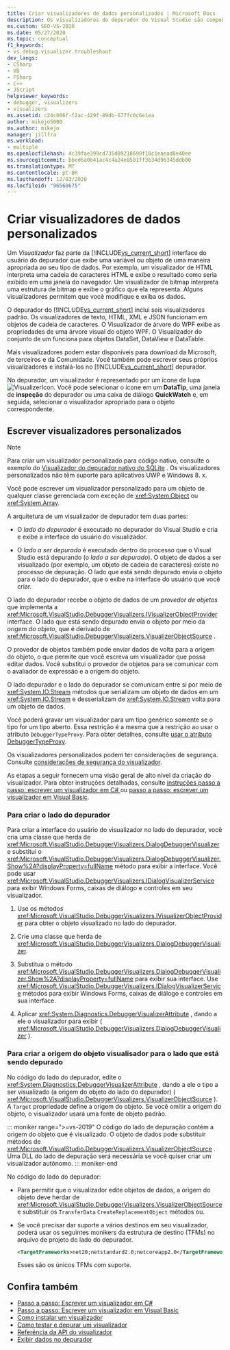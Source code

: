 ```yaml
---
title: Criar visualizadores de dados personalizados | Microsoft Docs
description: Os visualizadores do depurador do Visual Studio são componentes que exibem dados. Saiba mais sobre os seis visualizadores padrão e sobre como você pode escrever ou baixar outros.
ms.custom: SEO-VS-2020
ms.date: 05/27/2020
ms.topic: conceptual
f1_keywords:
- vs.debug.visualizer.troubleshoot
dev_langs:
- CSharp
- VB
- FSharp
- C++
- JScript
helpviewer_keywords:
- debugger, visualizers
- visualizers
ms.assetid: c24c006f-f2ac-429f-89db-677fc0c6e1ea
author: mikejo5000
ms.author: mikejo
manager: jillfra
ms.workload:
- multiple
ms.openlocfilehash: 4c39fae399cd735d09218699f10c1eaead8e40ee
ms.sourcegitcommit: bbed6a0b41ac4c4a24e8581ff3b34d96345ddb00
ms.translationtype: MT
ms.contentlocale: pt-BR
ms.lasthandoff: 12/03/2020
ms.locfileid: "96560675"
---
```

# <a name="create-custom-data-visualizers"></a>Criar visualizadores de dados personalizados

 Um *Visualizador* faz parte da [!INCLUDE[vs_current_short](../code-quality/includes/vs_current_short_md.md)] interface do usuário do depurador que exibe uma variável ou objeto de uma maneira apropriada ao seu tipo de dados. Por exemplo, um visualizador de HTML interpreta uma cadeia de caracteres HTML e exibe o resultado como seria exibido em uma janela do navegador. Um visualizador de bitmap interpreta uma estrutura de bitmap e exibe o gráfico que ela representa. Alguns visualizadores permitem que você modifique e exiba os dados.

 O depurador do [!INCLUDE[vs_current_short](../code-quality/includes/vs_current_short_md.md)] inclui seis visualizadores padrão. Os visualizadores de texto, HTML, XML e JSON funcionam em objetos de cadeia de caracteres. O Visualizador de árvore do WPF exibe as propriedades de uma árvore visual do objeto WPF. O Visualizador do conjunto de um funciona para objetos DataSet, DataView e DataTable.

Mais visualizadores podem estar disponíveis para download da Microsoft, de terceiros e da Comunidade. Você também pode escrever seus próprios visualizadores e instalá-los no [!INCLUDE[vs_current_short](../code-quality/includes/vs_current_short_md.md)] depurador.

No depurador, um visualizador é representado por um ícone de lupa ![VisualizerIcon](../debugger/media/dbg-tips-visualizer-icon.png "Ícone do Visualizador"). Você pode selecionar o ícone em um **DataTip**, uma janela de **inspeção** do depurador ou uma caixa de diálogo **QuickWatch** e, em seguida, selecionar o visualizador apropriado para o objeto correspondente.

## <a name="write-custom-visualizers"></a>Escrever visualizadores personalizados

 > [!NOTE]
 > Para criar um visualizador personalizado para código nativo, consulte o exemplo do [Visualizador do depurador nativo do SQLite](https://github.com/Microsoft/VSSDK-Extensibility-Samples/tree/master/SqliteVisualizer) . Os visualizadores personalizados não têm suporte para aplicativos UWP e Windows 8. x.

Você pode escrever um visualizador personalizado para um objeto de qualquer classe gerenciada com exceção de <xref:System.Object> ou <xref:System.Array>.

A arquitetura de um visualizador de depurador tem duas partes:

- O *lado do depurador* é executado no depurador do Visual Studio e cria e exibe a interface do usuário do visualizador.

- O *lado a ser depurado* é executado dentro do processo que o Visual Studio está depurando (o *lado a ser depurado*). O objeto de dados a ser visualizado (por exemplo, um objeto de cadeia de caracteres) existe no processo de depuração. O lado que está sendo depurado envia o objeto para o lado do depurador, que o exibe na interface do usuário que você criar.

O lado do depurador recebe o objeto de dados de um *provedor de objetos* que implementa a <xref:Microsoft.VisualStudio.DebuggerVisualizers.IVisualizerObjectProvider> interface. O lado que está sendo depurado envia o objeto por meio da *origem do objeto*, que é derivado de <xref:Microsoft.VisualStudio.DebuggerVisualizers.VisualizerObjectSource> .

O provedor de objetos também pode enviar dados de volta para a origem do objeto, o que permite que você escreva um visualizador que possa editar dados. Você substitui o provedor de objetos para se comunicar com o avaliador de expressão e a origem do objeto.

O lado depurador e o lado do depurador se comunicam entre si por meio de <xref:System.IO.Stream> métodos que serializam um objeto de dados em um <xref:System.IO.Stream> e desserializam de <xref:System.IO.Stream> volta para um objeto de dados.

Você poderá gravar um visualizador para um tipo genérico somente se o tipo for um tipo aberto. Essa restrição é a mesma que a restrição ao usar o atributo `DebuggerTypeProxy`. Para obter detalhes, consulte [usar o atributo DebuggerTypeProxy](../debugger/using-debuggertypeproxy-attribute.md).

Os visualizadores personalizados podem ter considerações de segurança. Consulte [considerações de segurança do visualizador](../debugger/visualizer-security-considerations.md).

As etapas a seguir fornecem uma visão geral de alto nível da criação do visualizador. Para obter instruções detalhadas, consulte [instruções passo a passo: escrever um visualizador em C# ](../debugger/walkthrough-writing-a-visualizer-in-csharp.md) ou [passo a passo: escrever um visualizador em Visual Basic](../debugger/walkthrough-writing-a-visualizer-in-visual-basic.md).

### <a name="to-create-the-debugger-side"></a>Para criar o lado do depurador

Para criar a interface do usuário do visualizador no lado do depurador, você cria uma classe que herda de <xref:Microsoft.VisualStudio.DebuggerVisualizers.DialogDebuggerVisualizer> e substitui o <xref:Microsoft.VisualStudio.DebuggerVisualizers.DialogDebuggerVisualizer.Show%2A?displayProperty=fullName> método para exibir a interface. Você pode usar <xref:Microsoft.VisualStudio.DebuggerVisualizers.IDialogVisualizerService> para exibir Windows Forms, caixas de diálogo e controles em seu visualizador.

1. Use os métodos <xref:Microsoft.VisualStudio.DebuggerVisualizers.IVisualizerObjectProvider> para obter o objeto visualizado no lado do depurador.

1. Crie uma classe que herda de <xref:Microsoft.VisualStudio.DebuggerVisualizers.DialogDebuggerVisualizer>.

1. Substitua o método <xref:Microsoft.VisualStudio.DebuggerVisualizers.DialogDebuggerVisualizer.Show%2A?displayProperty=fullName> para exibir sua interface. Use <xref:Microsoft.VisualStudio.DebuggerVisualizers.IDialogVisualizerService> métodos para exibir Windows Forms, caixas de diálogo e controles em sua interface.

4. Aplicar <xref:System.Diagnostics.DebuggerVisualizerAttribute> , dando a ele o visualizador para exibir ( <xref:Microsoft.VisualStudio.DebuggerVisualizers.DialogDebuggerVisualizer> ).

### <a name="to-create-the-visualizer-object-source-for-the-debuggee-side"></a>Para criar a origem do objeto visualisador para o lado que está sendo depurado

No código do lado do depurador, edite o <xref:System.Diagnostics.DebuggerVisualizerAttribute> , dando a ele o tipo a ser visualizado (a origem do objeto do lado do depurador) ( <xref:Microsoft.VisualStudio.DebuggerVisualizers.VisualizerObjectSource> ). A `Target` propriedade define a origem do objeto. Se você omitir a origem do objeto, o visualizador usará uma fonte de objeto padrão.

::: moniker range=">=vs-2019"
O código do lado de depuração contém a origem do objeto que é visualizado. O objeto de dados pode substituir métodos de <xref:Microsoft.VisualStudio.DebuggerVisualizers.VisualizerObjectSource> . Uma DLL do lado de depuração será necessária se você quiser criar um visualizador autônomo.
::: moniker-end

No código do lado do depurador:

- Para permitir que o visualizador edite objetos de dados, a origem do objeto deve herdar de <xref:Microsoft.VisualStudio.DebuggerVisualizers.VisualizerObjectSource> e substituir os `TransferData` `CreateReplacementObject` métodos ou.

- Se você precisar dar suporte a vários destinos em seu visualizador, poderá usar os seguintes monikers da estrutura de destino (TFMs) no arquivo de projeto do lado do depurador.

   ```xml
   <TargetFrameworks>net20;netstandard2.0;netcoreapp2.0</TargetFrameworks>
   ```

   Esses são os únicos TFMs com suporte.

## <a name="see-also"></a>Confira também

- [Passo a passo: Escrever um visualizador em C#](../debugger/walkthrough-writing-a-visualizer-in-csharp.md)
- [Passo a passo: Escrever um visualizador em Visual Basic](../debugger/walkthrough-writing-a-visualizer-in-visual-basic.md)
- [Como instalar um visualizador](../debugger/how-to-install-a-visualizer.md)
- [Como testar e depurar um visualizador](../debugger/how-to-test-and-debug-a-visualizer.md)
- [Referência da API do visualizador](../debugger/visualizer-api-reference.md)
- [Exibir dados no depurador](../debugger/viewing-data-in-the-debugger.md)